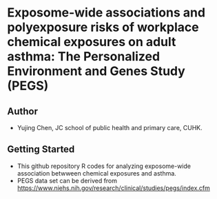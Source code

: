 # Exposome-wide associations and polyexposure risks of workplace chemical exposures on adult asthma: The Personalized Environment and Genes Study (PEGS)

## Author
- Yujing Chen, JC school of public health and primary care, CUHK.

## Getting Started
- This github repository R codes for analyzing exposome-wide association betwween chemical exposures and asthma.
- PEGS data set can be derived from https://www.niehs.nih.gov/research/clinical/studies/pegs/index.cfm
  
